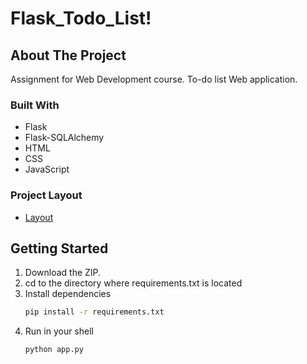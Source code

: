 # Flask_Todo_List!

## About The Project
Assignment for Web Development course.
To-do list Web application.

### Built With
* Flask
* Flask-SQLAlchemy
* HTML
* CSS
* JavaScript

### Project Layout
* [Layout](https://github.com/Besfort21/Flask_Todo_List/files/8239589/Architecture.Diagram.Project.drawio.pdf)

## Getting Started
1. Download the ZIP.
2. cd to the directory where requirements.txt is located
3. Install dependencies
   ```sh
   pip install -r requirements.txt
   ```
3. Run in your shell
   ```sh
   python app.py
   ```
 
